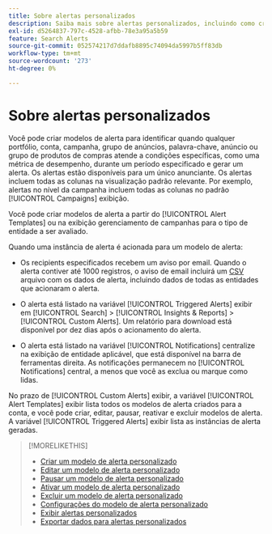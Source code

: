 ```yaml
---
title: Sobre alertas personalizados
description: Saiba mais sobre alertas personalizados, incluindo como criar modelos de alertas e quando os alertas são acionados.
exl-id: d5264837-797c-4528-afbb-78e3a95a5b59
feature: Search Alerts
source-git-commit: 052574217d7ddafb8895c74094da5997b5ff83db
workflow-type: tm+mt
source-wordcount: '273'
ht-degree: 0%

---
```


# Sobre alertas personalizados

Você pode criar modelos de alerta para identificar quando qualquer portfólio, conta, campanha, grupo de anúncios, palavra-chave, anúncio ou grupo de produtos de compras atende a condições específicas, como uma métrica de desempenho, durante um período especificado e gerar um alerta. Os alertas estão disponíveis para um único anunciante. Os alertas incluem todas as colunas na visualização padrão relevante. Por exemplo, alertas no nível da campanha incluem todas as colunas no padrão [!UICONTROL Campaigns] exibição.

Você pode criar modelos de alerta a partir do [!UICONTROL Alert Templates] ou na exibição gerenciamento de campanhas para o tipo de entidade a ser avaliado.

Quando uma instância de alerta é acionada para um modelo de alerta:

* Os recipients especificados recebem um aviso por email. Quando o alerta contiver até 1000 registros, o aviso de email incluirá um [CSV](/help/search-social-commerce/glossary.md#c-d) arquivo com os dados de alerta, incluindo dados de todas as entidades que acionaram o alerta.

* O alerta está listado na variável [!UICONTROL Triggered Alerts] exibir em [!UICONTROL Search] > [!UICONTROL Insights & Reports] > [!UICONTROL Custom Alerts]. Um relatório para download está disponível por dez dias após o acionamento do alerta.

* O alerta está listado na variável [!UICONTROL Notifications] centralize na exibição de entidade aplicável, que está disponível na barra de ferramentas direita. As notificações permanecem no [!UICONTROL Notifications] central, a menos que você as exclua ou marque como lidas.

No prazo de [!UICONTROL Custom Alerts] exibir, a variável [!UICONTROL Alert Templates] exibir lista todos os modelos de alerta criados para a conta, e você pode criar, editar, pausar, reativar e excluir modelos de alerta. A variável [!UICONTROL Triggered Alerts] exibir lista as instâncias de alerta geradas.

>[!MORELIKETHIS]
>
>* [Criar um modelo de alerta personalizado](alert-template-create.md)
>* [Editar um modelo de alerta personalizado](alert-template-edit.md)
>* [Pausar um modelo de alerta personalizado](alert-template-pause.md)
>* [Ativar um modelo de alerta personalizado](alert-template-activate.md)
>* [Excluir um modelo de alerta personalizado](alert-template-delete.md)
>* [Configurações do modelo de alerta personalizado](alert-template-settings.md)
>* [Exibir alertas personalizados](alert-view.md)
>* [Exportar dados para alertas personalizados](alert-export-data.md)

